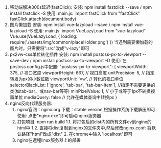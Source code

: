 1. 移动端解决300s延迟(fastClick):
   安装: npm install fastclick --save / npm install fastclick -S
   使用: main.js:
          import fastClick from "fastClick"
          fastClick.attach(document.body)
2. 图片懒加载
   安装: npm install vue-lazyload --save / npm install vue-lazyload -S
   使用: main.js:
          import VueLazyLoad from "vue-lazyload"
          Vue.use(VueLazyLoad, {
            loading: require('./assets/img/common/placeHolder.png')
          })
   当遇到需要懒加载的图片时，只需要将":src"改成"v-lazy"即可
3. px2vw-css单位转化插件
   安装: npm install postcss-px-to-viewport --save-dev / npm install postcss-px-to-viewport -D
   使用: 在postcss.config.js中配置:
   "postcss-px-to-viewport": {
     viewportWidth: 375,    // 视口宽度
     viewportHeight: 667,   // 视口高度
     unitPrecision: 5,      // 指定转发为px的小数位数
     viewportUnit: 'vw',    // 转化的视口单位
     selectorBlackList: ['ignore', 'tab-bar', 'tab-bar-item'], //指定不需要更换的类(如tab-bar、或nav-bar等等)
     minPixelValue: 1,      // 小于或等于1px不转换视窗单位
     mediaQuery: false      //  允许在媒体查询中转换px
   }
4. nginx反向代理服务器:
   1. nginx官网：nginx.org
      下载：stable version,根据操作系统下载解压即可
      使用: 点击"nginx.exe"即可启动nginx服务器
   2. 打包项目: npm run build
      1.1. 将打包后的dist内的所有文件cv到nginx的html中
      1.2. 直接将dist复制到nginx的文件夹中,然后修改nginx.conf:
            将默认路径"html"改成"dist"
      2. 在chrome中输入"localhost"即可
   3. nginx在远程linux服务器上的部署
